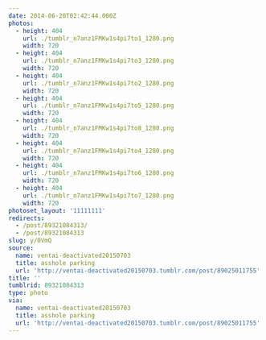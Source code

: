```yaml
---
date: 2014-06-20T02:42:44.000Z
photos:
  - height: 404
    url: ./tumblr_n7anz1FMKw1s4pi7to1_1280.png
    width: 720
  - height: 404
    url: ./tumblr_n7anz1FMKw1s4pi7to3_1280.png
    width: 720
  - height: 404
    url: ./tumblr_n7anz1FMKw1s4pi7to2_1280.png
    width: 720
  - height: 404
    url: ./tumblr_n7anz1FMKw1s4pi7to5_1280.png
    width: 720
  - height: 404
    url: ./tumblr_n7anz1FMKw1s4pi7to8_1280.png
    width: 720
  - height: 404
    url: ./tumblr_n7anz1FMKw1s4pi7to4_1280.png
    width: 720
  - height: 404
    url: ./tumblr_n7anz1FMKw1s4pi7to6_1280.png
    width: 720
  - height: 404
    url: ./tumblr_n7anz1FMKw1s4pi7to7_1280.png
    width: 720
photoset_layout: '11111111'
redirects:
  - /post/89321084313/
  - /post/89321084313
slug: y/OVmQ
source:
  name: ventai-deactivated20150703
  title: asshole parking
  url: 'http://ventai-deactivated20150703.tumblr.com/post/89025011755'
title: ''
tumblrid: 89321084313
type: photo
via:
  name: ventai-deactivated20150703
  title: asshole parking
  url: 'http://ventai-deactivated20150703.tumblr.com/post/89025011755'
---
```


